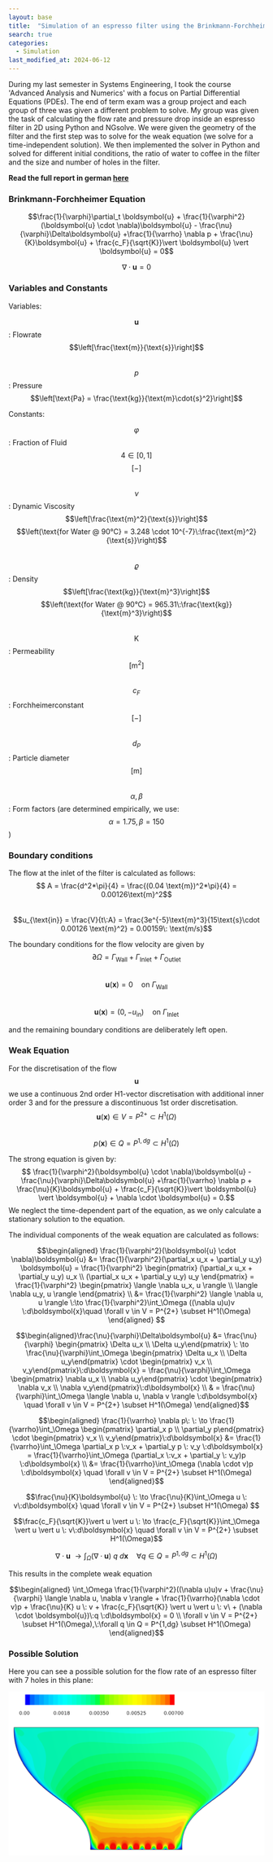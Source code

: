 ```yaml
---
layout: base
title:  "Simulation of an espresso filter using the Brinkmann-Forchheimer equation"
search: true
categories: 
  - Simulation
last_modified_at: 2024-06-12
---
```


During my last semester in Systems Engineering, I took the course 'Advanced Analysis and Numerics' with a focus on Partial Differential Equations (PDEs). The end of term exam was a group project and each group of three was given a different problem to solve. My group was given the task of calculating the flow rate and pressure drop inside an espresso filter in 2D using Python and NGsolve. We were given the geometry of the filter and the first step was to solve for the weak equation (we solve for a time-independent solution). We then implemented the solver in Python and solved for different initial conditions, the ratio of water to coffee in the filter and the size and number of holes in the filter. 

**Read the full report in german [here](/assets/pdf/HANA_Project.pdf)**

### Brinkmann-Forchheimer Equation

$$\frac{1}{\varphi}\partial_t \boldsymbol{u} + \frac{1}{\varphi^2}(\boldsymbol{u} \cdot \nabla)\boldsymbol{u} - \frac{\nu}{\varphi}\Delta\boldsymbol{u} +\frac{1}{\varrho} \nabla p + \frac{\nu}{K}\boldsymbol{u} + \frac{c_F}{\sqrt{K}}\vert \boldsymbol{u} \vert \boldsymbol{u} = 0$$

$$\nabla \cdot \boldsymbol{u} = 0$$

### Variables and Constants
Variables:

$$\boldsymbol{u}$$ : Flowrate $$\left[\frac{\text{m}}{\text{s}}\right]$$ <br>
$$p$$ : Pressure $$\left[\text{Pa} = \frac{\text{kg}}{\text{m}\cdot{s}^2}\right]$$ 

Constants:

$$\varphi$$ : Fraction of Fluid $$4\in [0,1]$$ $$\left[-\right]$$  
$$\nu$$ : Dynamic Viscosity $$\left[\frac{\text{m}^2}{\text{s}}\right]$$ $$\left(\text{for Water @ 90°C} = 3.248 \cdot 10^{-7}\:\frac{\text{m}^2}{\text{s}}\right)$$  
$$\varrho$$ : Density $$\left[\frac{\text{kg}}{\text{m}^3}\right]$$ $$\left(\text{for Water @ 90°C} = 965.31\:\frac{\text{kg}}{\text{m}^3}\right)$$  
$$\text{K}$$ : Permeability $$\left[\text{m}^2\right]$$  
$$c_F$$ : Forchheimerconstant $$\left[-\right]$$  
$$d_P$$ : Particle diameter $$\left[\text{m}\right]$$  
$$\alpha, \beta$$ : Form factors (are determined empirically, we use: $$\alpha = 1.75, \beta = 150$$)  

### Boundary conditions

The flow at the inlet of the filter is calculated as follows:  
$$ A = \frac{d^2*\pi}{4} = \frac{(0.04 \text{m})^2*\pi}{4} = 0.00126\text{m}^2$$  
$$u_{\text{in}} = \frac{V}{t\:A} = \frac{3e^{-5}\text{m}^3}{15\text{s}\cdot 0.00126 \text{m}^2} = 0.00159\: \text{m/s}$$  

The boundary conditions for the flow velocity are given by  
$$\partial \Omega = \Gamma_{\text{Wall}}+\Gamma_{\text{Inlet}}+ \Gamma_{\text{Outlet}}$$  
$$\boldsymbol{u}(\boldsymbol{x}) = 0 \quad \text{on}\: \Gamma_{\text{Wall}}$$  
$$\boldsymbol{u}(\boldsymbol{x}) = (0,-u_{\text{in}}) \quad \text{on}\: \Gamma_{\text{Inlet}}$$  

and the remaining boundary conditions are deliberately left open.

### Weak Equation

For the discretisation of the flow $$\boldsymbol{u}$$ we use a continuous 2nd order H1-vector discretisation with additional inner order 3 and for the pressure a discontinuous 1st order discretisation.
$$\boldsymbol{u}(\boldsymbol{x})\in V = P^{2+} \subset H^1(\Omega)$$  
$$p(\boldsymbol{x}) \in Q = P^{1,dg} \subset H^1(\Omega)$$  

The strong equation is given by:  
$$ \frac{1}{\varphi^2}(\boldsymbol{u} \cdot \nabla)\boldsymbol{u} - \frac{\nu}{\varphi}\Delta\boldsymbol{u} +\frac{1}{\varrho} \nabla p + \frac{\nu}{K}\boldsymbol{u} + \frac{c_F}{\sqrt{K}}\vert \boldsymbol{u} \vert \boldsymbol{u} + \nabla \cdot \boldsymbol{u} = 0.$$
We neglect the time-dependent part of the equation, as we only calculate a stationary solution to the equation. 

The individual components of the weak equation are calculated as follows:

$$\begin{aligned} \frac{1}{\varphi^2}(\boldsymbol{u} \cdot \nabla)\boldsymbol{u} &= \frac{1}{\varphi^2}(\partial_x u_x + \partial_y u_y) \boldsymbol{u} = \frac{1}{\varphi^2} \begin{pmatrix} (\partial_x u_x + \partial_y u_y) u_x \\ (\partial_x u_x + \partial_y u_y) u_y \end{pmatrix} = \frac{1}{\varphi^2} \begin{pmatrix} \langle \nabla u_x, u \rangle  \\ \langle \nabla u_y, u \rangle \end{pmatrix} \\ &= \frac{1}{\varphi^2} \langle \nabla u, u \rangle \:\to \frac{1}{\varphi^2}\int_\Omega ((\nabla u)u)v \:d\boldsymbol{x}\quad \forall v \in V = P^{2+} \subset H^1(\Omega) \end{aligned} $$

$$\begin{aligned}\frac{\nu}{\varphi}\Delta\boldsymbol{u} &= \frac{\nu}{\varphi} \begin{pmatrix} \Delta u_x \\ \Delta u_y\end{pmatrix} \: \to \frac{\nu}{\varphi}\int_\Omega \begin{pmatrix} \Delta u_x \\ \Delta u_y\end{pmatrix} \cdot \begin{pmatrix}  v_x \\ v_y\end{pmatrix}\:d\boldsymbol{x} = \frac{\nu}{\varphi}\int_\Omega \begin{pmatrix} \nabla u_x \\ \nabla u_y\end{pmatrix} \cdot \begin{pmatrix}  \nabla v_x \\ \nabla v_y\end{pmatrix}\:d\boldsymbol{x} \\ & = \frac{\nu}{\varphi}\int_\Omega \langle \nabla u, \nabla v \rangle \:d\boldsymbol{x} \quad \forall v \in V = P^{2+} \subset H^1(\Omega) \end{aligned}$$

$$\begin{aligned} \frac{1}{\varrho} \nabla p\: \: \to \frac{1}{\varrho}\int_\Omega \begin{pmatrix} \partial_x p \\ \partial_y p\end{pmatrix} \cdot \begin{pmatrix}  v_x \\ v_y\end{pmatrix}\:d\boldsymbol{x} &= \frac{1}{\varrho}\int_\Omega \partial_x p \:v_x + \partial_y p \: v_y \:d\boldsymbol{x} = \frac{1}{\varrho}\int_\Omega (\partial_x \:v_x + \partial_y \: v_y)p \:d\boldsymbol{x} \\ &= \frac{1}{\varrho}\int_\Omega (\nabla \cdot v)p \:d\boldsymbol{x} \quad \forall v \in V = P^{2+} \subset H^1(\Omega) \end{aligned}$$

$$\frac{\nu}{K}\boldsymbol{u} \: \to \frac{\nu}{K}\int_\Omega u \: v\:d\boldsymbol{x} \quad \forall v \in V = P^{2+} \subset H^1(\Omega) $$

$$\frac{c_F}{\sqrt{K}}\vert u \vert u \: \to \frac{c_F}{\sqrt{K}}\int_\Omega \vert u \vert u \: v\:d\boldsymbol{x} \quad \forall v \in V = P^{2+} \subset H^1(\Omega)$$

$$\nabla \cdot \boldsymbol{u}\: \to \int_\Omega (\nabla \cdot \boldsymbol{u})\:q \:d\boldsymbol{x}\quad \forall q \in Q = P^{1,dg} \subset H^1(\Omega)$$

This results in the complete weak equation

$$\begin{aligned} \int_\Omega \frac{1}{\varphi^2}((\nabla u)u)v + \frac{\nu}{\varphi} \langle \nabla u, \nabla v \rangle  + \frac{1}{\varrho}(\nabla \cdot v)p + \frac{\nu}{K} u \: v + \frac{c_F}{\sqrt{K}} \vert u \vert u \: v\ + (\nabla \cdot \boldsymbol{u})\:q \:d\boldsymbol{x} = 0 \\ \forall v \in V = P^{2+} \subset H^1(\Omega),\:\forall q \in Q = P^{1,dg} \subset H^1(\Omega) \end{aligned}$$

### Possible Solution

Here you can see a possible solution for the flow rate of an espresso filter with 7 holes in this plane:

![flowrate](/assets/image/espresso/Velocity.png)


